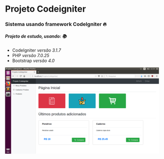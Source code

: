 # Projeto Codeigniter
### Sistema usando framework CodeIgniter  :fire:
##### Projeto de estudo, usando:  :books:
- CodeIgniter *versão 3.1.7*
- PHP *versão 7.0.25*
- Bootstrap *versão 4.0*

![alt text](https://raw.githubusercontent.com/ValeriaNiceria/ProjetoCodeigniter/b5cf7b3760f3a60dc1db862dc3fabf33b5c0b45f/assets/img/tela_principal.png)
